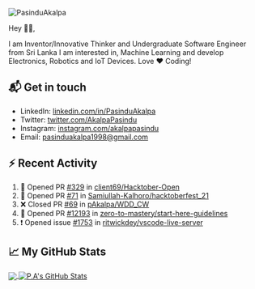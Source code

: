 ![PasinduAkalpa](https://res.cloudinary.com/pasindua/image/upload/r_11/v1624278078/banner_1500x500_xjbxmk.png)

<!-- [![GitHub Views](https://komarev.com/ghpvc/?username=pAkalpa&color=FAC151)] -->

Hey 👋🏻,

I am Inventor/Innovative Thinker and Undergraduate Software Engineer from Sri Lanka
I am interested in, Machine Learning and develop Electronics, Robotics and IoT Devices. Love :heart: Coding!

## 📬 Get in touch

- LinkedIn: [linkedin.com/in/PasinduAkalpa][1]
- Twitter: [twitter.com/AkalpaPasindu][2]
- Instagram: [instagram.com/akalpapasindu][3]
- Email: pasinduakalpa1998@gmail.com

## :zap: Recent Activity
<!--START_SECTION:activity-->
1. 💪 Opened PR [#329](https://github.com/client69/Hacktober-Open/pull/329) in [client69/Hacktober-Open](https://github.com/client69/Hacktober-Open)
2. 💪 Opened PR [#71](https://github.com/Samiullah-Kalhoro/hacktoberfest_21/pull/71) in [Samiullah-Kalhoro/hacktoberfest_21](https://github.com/Samiullah-Kalhoro/hacktoberfest_21)
3. ❌ Closed PR [#69](https://github.com/pAkalpa/WDD_CW/pull/69) in [pAkalpa/WDD_CW](https://github.com/pAkalpa/WDD_CW)
4. 💪 Opened PR [#12193](https://github.com/zero-to-mastery/start-here-guidelines/pull/12193) in [zero-to-mastery/start-here-guidelines](https://github.com/zero-to-mastery/start-here-guidelines)
5. ❗️ Opened issue [#1753](https://github.com/ritwickdey/vscode-live-server/issues/1753) in [ritwickdey/vscode-live-server](https://github.com/ritwickdey/vscode-live-server)
<!--END_SECTION:activity-->

## &#x1f4c8; My GitHub Stats

<a href="https://github.com/pAkalpa/pAkalpa">
	<img align="center" src="https://github-readme-stats.vercel.app/api/top-langs/?username=pAkalpa&theme=jolly&langs_count=5" />
</a>

<a href="https://github.com/pAkalpa/pAkalpa">
	<img align="center" src="https://github-readme-stats.vercel.app/api?username=pAkalpa&theme=jolly&show_icons=true&line_height=27&count_private=true" alt="P.A's GitHub Stats" />
</a>
<!-- [![Top Langs](https://github-readme-stats.vercel.app/api/top-langs/?username=pAkalpa&langs_count=5)](https://github.com/pAkalpa/github-readme-stats)
![P.A's GitHub stats](https://github-readme-stats.vercel.app/api?username=pAkalpa&theme=jolly&show_icons=true) -->

[1]:https://www.linkedin.com/in/pasindu-akalpa-1043b1192
[2]:https://www.twitter.com/intent/follow?screen_name=AkalpaPasindu
[3]:https://www.instagram.com/akalpapasindu